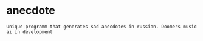 # anecdote
    Unique programm that generates sad anecdotes in russian. Doomers music ai in development
